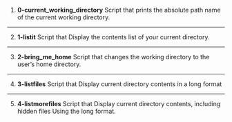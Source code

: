 1. **0-current_working_directory**
Script that prints the absolute path name of the current working directory.
---
2. **1-listit**
Script that Display the contents list of your current directory.
---
3. **2-bring_me_home**
Script that changes the working directory to the user’s home directory.
---
4. **3-listfiles**
Script that Display current directory contents in a long format
---
5. **4-listmorefiles**
Script that Display current directory contents, including hidden files Using the long format.
